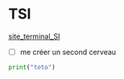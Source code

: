 # TSI
[site_terminal_SI](https://ericecmorlaix.github.io/TSI_2022-2023/)
- [ ] me créer un second cerveau
```Python
print("toto")
```


